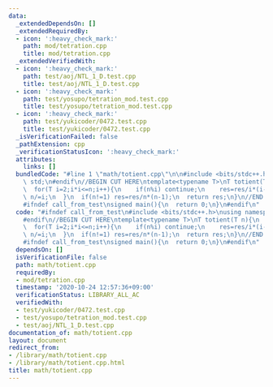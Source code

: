 ```yaml
---
data:
  _extendedDependsOn: []
  _extendedRequiredBy:
  - icon: ':heavy_check_mark:'
    path: mod/tetration.cpp
    title: mod/tetration.cpp
  _extendedVerifiedWith:
  - icon: ':heavy_check_mark:'
    path: test/aoj/NTL_1_D.test.cpp
    title: test/aoj/NTL_1_D.test.cpp
  - icon: ':heavy_check_mark:'
    path: test/yosupo/tetration_mod.test.cpp
    title: test/yosupo/tetration_mod.test.cpp
  - icon: ':heavy_check_mark:'
    path: test/yukicoder/0472.test.cpp
    title: test/yukicoder/0472.test.cpp
  _isVerificationFailed: false
  _pathExtension: cpp
  _verificationStatusIcon: ':heavy_check_mark:'
  attributes:
    links: []
  bundledCode: "#line 1 \"math/totient.cpp\"\n\n#include <bits/stdc++.h>\nusing namespace\
    \ std;\n#endif\n//BEGIN CUT HERE\ntemplate<typename T>\nT totient(T n){\n  T res=n;\n\
    \  for(T i=2;i*i<=n;i++){\n    if(n%i) continue;\n    res=res/i*(i-1);\n    while(n%i==0)\
    \ n/=i;\n  }\n  if(n!=1) res=res/n*(n-1);\n  return res;\n}\n//END CUT HERE\n\
    #ifndef call_from_test\nsigned main(){\n  return 0;\n}\n#endif\n"
  code: "#ifndef call_from_test\n#include <bits/stdc++.h>\nusing namespace std;\n\
    #endif\n//BEGIN CUT HERE\ntemplate<typename T>\nT totient(T n){\n  T res=n;\n\
    \  for(T i=2;i*i<=n;i++){\n    if(n%i) continue;\n    res=res/i*(i-1);\n    while(n%i==0)\
    \ n/=i;\n  }\n  if(n!=1) res=res/n*(n-1);\n  return res;\n}\n//END CUT HERE\n\
    #ifndef call_from_test\nsigned main(){\n  return 0;\n}\n#endif\n"
  dependsOn: []
  isVerificationFile: false
  path: math/totient.cpp
  requiredBy:
  - mod/tetration.cpp
  timestamp: '2020-10-24 12:57:36+09:00'
  verificationStatus: LIBRARY_ALL_AC
  verifiedWith:
  - test/yukicoder/0472.test.cpp
  - test/yosupo/tetration_mod.test.cpp
  - test/aoj/NTL_1_D.test.cpp
documentation_of: math/totient.cpp
layout: document
redirect_from:
- /library/math/totient.cpp
- /library/math/totient.cpp.html
title: math/totient.cpp
---
```


